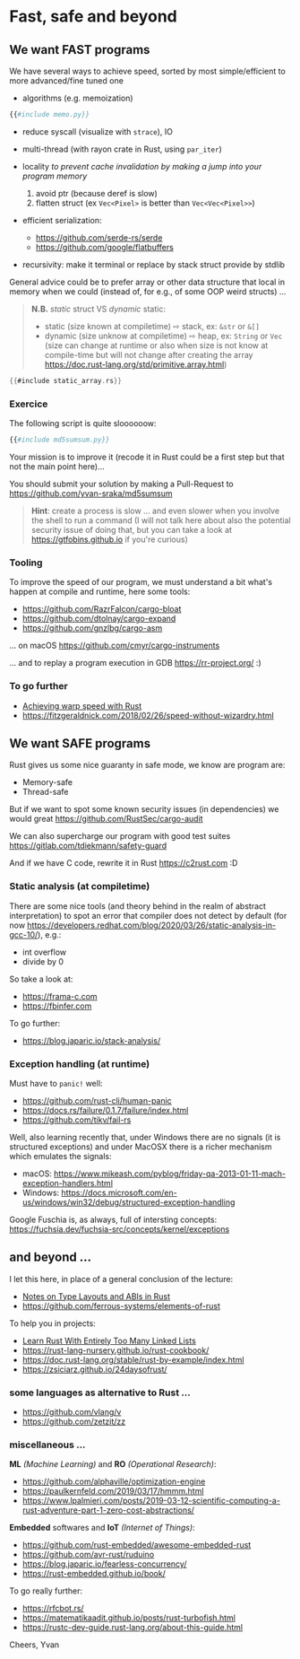Fast, safe and beyond
=====================

<!-- Hello everyone, -->

We want FAST programs
---------------------

We have several ways to achieve speed, sorted by most simple/efficient
to more advanced/fine tuned one

-   algorithms (e.g. memoization)

```python
{{#include memo.py}}
```

-   reduce syscall (visualize with `strace`), IO

-   multi-thread (with rayon crate in Rust, using `par_iter`)

-   locality *to prevent cache invalidation by making a jump into your
    program memory*

    1.  avoid ptr (because deref is slow)
    2.  flatten struct (ex `Vec<Pixel>` is better than
        `Vec<Vec<Pixel>>`)

-   efficient serialization:

    - <https://github.com/serde-rs/serde>
    - <https://github.com/google/flatbuffers>

-   recursivity: make it terminal or replace by stack struct provide by
    stdlib

General advice could be to prefer array or other data structure that
local in memory when we could (instead of, for e.g., of some OOP weird
structs) ...

> **N.B.** _static_ struct VS _dynamic_ static:
>
> -   static (size known at compiletime) ⇨ stack, ex: `&str` or `&[]`
> -   dynamic (size unknow at compiletime) ⇨ heap, ex: `String` or `Vec`
>     (size can change at runtime or also when size is not know at
>     compile-time but will not change after creating the array
>     <https://doc.rust-lang.org/std/primitive.array.html>)

```rust
{{#include static_array.rs}}
```

### Exercice

The following script is quite sloooooow:

```python
{{#include md5sumsum.py}}
```

Your mission is to improve it (recode it in Rust could be a first step
but that not the main point here)...

You should submit your solution by making a Pull-Request to
<https://github.com/yvan-sraka/md5sumsum>

> **Hint**: create a process is slow ... and even slower when you
> involve the shell to run a command (I will not talk here about also
> the potential security issue of doing that, but you can take a look at
> <https://gtfobins.github.io> if you're curious)

### Tooling

To improve the speed of our program, we must understand a bit what's
happen at compile and runtime, here some tools:

-   <https://github.com/RazrFalcon/cargo-bloat>
-   <https://github.com/dtolnay/cargo-expand>
-   <https://github.com/gnzlbg/cargo-asm>

... on macOS <https://github.com/cmyr/cargo-instruments>

... and to replay a program execution in GDB <https://rr-project.org/>
:)

### To go further

-   [Achieving warp speed with
    Rust](https://gist.github.com/kvark/f067ba974446f7c5ce5bd544fe370186)
-   <https://fitzgeraldnick.com/2018/02/26/speed-without-wizardry.html>

We want SAFE programs
---------------------

Rust gives us some nice guaranty in safe mode, we know are program are:

-   Memory-safe
-   Thread-safe

But if we want to spot some known security issues (in dependencies) we
would great <https://github.com/RustSec/cargo-audit>

We can also supercharge our program with good test suites
<https://gitlab.com/tdiekmann/safety-guard>

And if we have C code, rewrite it in Rust <https://c2rust.com> :D

### Static analysis (at compiletime)

There are some nice tools (and theory behind in the realm of abstract
interpretation) to spot an error that compiler does not detect by
default (for now
<https://developers.redhat.com/blog/2020/03/26/static-analysis-in-gcc-10/>),
e.g.:

-   int overflow
-   divide by 0

So take a look at:

-   <https://frama-c.com>
-   <https://fbinfer.com>

To go further:

-   <https://blog.japaric.io/stack-analysis/>

### Exception handling (at runtime)

Must have to `panic!` well:

-   <https://github.com/rust-cli/human-panic>
-   <https://docs.rs/failure/0.1.7/failure/index.html>
-   <https://github.com/tikv/fail-rs>

Well, also learning recently that, under Windows there are no signals (it is structured exceptions) and under MacOSX there is a richer mechanism which emulates the signals:

- macOS: <https://www.mikeash.com/pyblog/friday-qa-2013-01-11-mach-exception-handlers.html>
- Windows: <https://docs.microsoft.com/en-us/windows/win32/debug/structured-exception-handling>

Google Fuschia is, as always, full of intersting concepts:
<https://fuchsia.dev/fuchsia-src/concepts/kernel/exceptions>

and beyond ...
--------------

I let this here, in place of a general conclusion of the lecture:

-   [Notes on Type Layouts and ABIs in
    Rust](https://gankra.github.io/blah/rust-layouts-and-abis/)
-   <https://github.com/ferrous-systems/elements-of-rust>

To help you in projects:

-   [Learn Rust With Entirely Too Many Linked
    Lists](https://rust-unofficial.github.io/too-many-lists/)
-   <https://rust-lang-nursery.github.io/rust-cookbook/>
-   <https://doc.rust-lang.org/stable/rust-by-example/index.html>
-   <https://zsiciarz.github.io/24daysofrust/>

### some languages as alternative to Rust ...

-   <https://github.com/vlang/v>
-   <https://github.com/zetzit/zz>

### miscellaneous ...

**ML** _(Machine Learning)_ and **RO** _(Operational Research)_:

-   <https://github.com/alphaville/optimization-engine>
-   <https://paulkernfeld.com/2019/03/17/hmmm.html>
-   <https://www.lpalmieri.com/posts/2019-03-12-scientific-computing-a-rust-adventure-part-1-zero-cost-abstractions/>

**Embedded** softwares and **IoT** _(Internet of Things)_:

-   <https://github.com/rust-embedded/awesome-embedded-rust>
-   <https://github.com/avr-rust/ruduino>
-   <https://blog.japaric.io/fearless-concurrency/>
-   <https://rust-embedded.github.io/book/>

To go really further:

-   <https://rfcbot.rs/>
-   <https://matematikaadit.github.io/posts/rust-turbofish.html>
-   <https://rustc-dev-guide.rust-lang.org/about-this-guide.html>

Cheers, Yvan